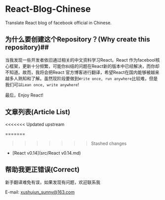 # React-Blog-Chinese #

Translate React blog of facebook official in Chinese.

## 为什么要创建这个Repository？(Why create this repository)##

当我发现一些开发者依旧通过相关的中文资料学习React。React 作为facebool核心框架，更新十分频繁，可能你纠结的问题在React新的版本中已经解决，而你却不知道。故而，我将会把React 官方博客进行翻译，希望React在国内能够被越来越多人熟知和了解。虽然现阶段要做到`Write once, run anywhere`比较难，但是我们可以`Lean once, write anywhere`! 

最后，Enjoy React!

## 文章列表(Article List) ##
<<<<<<< Updated upstream
 
=======

>>>>>>> Stashed changes
 * [React v0.14](src/React v0.14.md)


## 帮助我更正错误(Correct) ##

新手翻译难免有误，如果发现有问题，欢迎联系我

E-mail: xushujun_sunny@163.com
